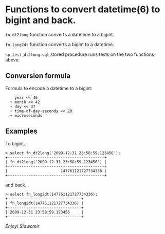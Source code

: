 # Functions to convert datetime(6) to bigint and back.

`fn_dt2long` function converts a datetime to a bigint.

`fn_long2dt` function converts a bigint to a datetime.

`sp_test_dt2long.sql` stored procedure runs tests on the two functions above.


## Conversion formula

Formula to encode a datetime to a bigint:

```
    year << 46
  + month << 42
  + day << 37
  + time-of-day-seconds << 20
  + microseconds
```

## Examples

To bigint...
```
> select fn_dt2long('2099-12-31 23:58:59.123456');
+------------------------------------------+
| fn_dt2long('2099-12-31 23:58:59.123456') |
+------------------------------------------+
|                       147761121727734336 |
+------------------------------------------+
```
and back...
```
> select fn_long2dt(147761121727734336);
+--------------------------------+
| fn_long2dt(147761121727734336) |
+--------------------------------+
| 2099-12-31 23:58:59.123456     |
+--------------------------------+
```

_Enjoy!
Slawomir_

